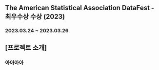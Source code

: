 ## The American Statistical Association DataFest - 최우수상 수상 (2023)
### 2023.03.24 ~ 2023.03.26

## [프로젝트 소개]
### 아아아아



